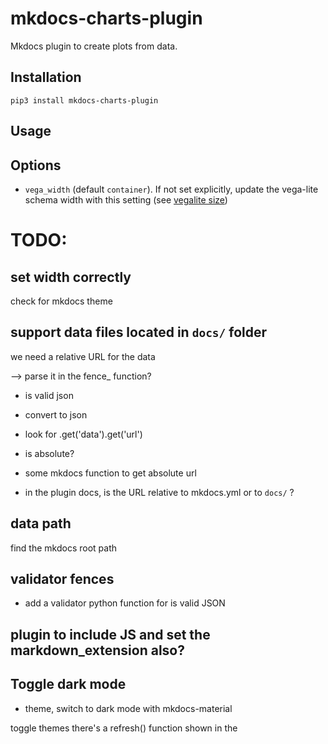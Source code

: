 # mkdocs-charts-plugin

Mkdocs plugin to create plots from data.

## Installation

```shell
pip3 install mkdocs-charts-plugin
```

## Usage


## Options

- `vega_width` (default `container`). If not set explicitly, update the vega-lite schema width with this setting (see [vegalite size](https://vega.github.io/vega-lite/docs/size.html))


# TODO:


## set width correctly 

check for mkdocs theme


## support data files located in `docs/` folder

we need a relative URL for the data

--> parse it in the fence_ function?
- is valid json
- convert to json
- look for .get('data').get('url')
- is absolute?
- some mkdocs function to get absolute url

- in the plugin docs, is the URL relative to mkdocs.yml or to `docs/` ?

## data path

find the mkdocs root path

## validator fences

- add a validator python function for is valid JSON

## plugin to include JS and set the markdown_extension also?



## Toggle dark mode

- theme, switch to dark mode with mkdocs-material

toggle themes
there's a refresh() function shown in the <script> source
https://vega.github.io/vega-themes/?renderer=canvas&theme=quartz

## Styling

- CSS for styling colors to use/match mkdocs-material ?

## More

- write docs
    - page on how it works
- promote the plugin
  - blogpost, twitter
  - plugin wiki
  - refer to it from table-reader
  - add to demo in print-site
- add plotly express backend also?
- examples with altair

# Credits 

https://github.com/koaning/justcharts
https://facelessuser.github.io/pymdown-extensions/extras/mermaid/
https://vega.github.io/vega-lite/docs/config.html

